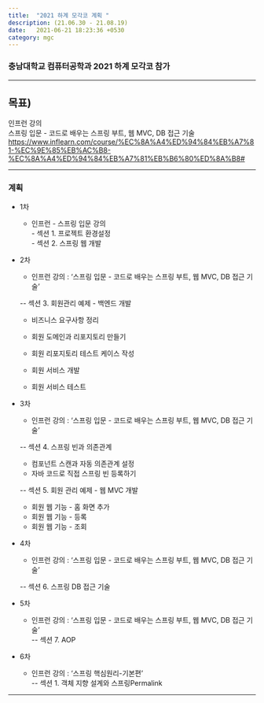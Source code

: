 ```yaml
---
title:  "2021 하계 모각코 계획 "
description: (21.06.30 - 21.08.19)
date:   2021-06-21 18:23:36 +0530
category: mgc
---
```

### 충남대학교 컴퓨터공학과 2021 하계 모각코 참가

---  

## 목표)
인프런 강의  
스프링 입문 - 코드로 배우는 스프링 부트, 웹 MVC, DB 접근 기술  
https://www.inflearn.com/course/%EC%8A%A4%ED%94%84%EB%A7%81-%EC%9E%85%EB%AC%B8-%EC%8A%A4%ED%94%84%EB%A7%81%EB%B6%80%ED%8A%B8#  

---  

### 계획

+ 1차
  - 인프런 - 스프링 입문 강의    
            - 섹션 1. 프로젝트 환경설정  
            - 섹션 2. 스프링 웹 개발 

+ 2차
  - 인프런 강의 : ‘스프링 입문 - 코드로 배우는 스프링 부트, 웹 MVC, DB 접근 기술’
  
  -- 섹션 3. 회원관리 예제 - 백엔드 개발
  
   - 비즈니스 요구사항 정리

   - 회원 도메인과 리포지토리 만들기

   - 회원 리포지토리 테스트 케이스 작성

   - 회원 서비스 개발

   - 회원 서비스 테스트



+ 3차 
  - 인프런 강의 : ‘스프링 입문 - 코드로 배우는 스프링 부트, 웹 MVC, DB 접근 기술’

  -- 섹션 4. 스프링 빈과 의존관계
   - 컴포넌트 스캔과 자동 의존관계 설정
   - 자바 코드로 직접 스프링 빈 등록하기
  
  -- 섹션 5. 회원 관리 예제 - 웹 MVC 개발
   - 회원 웹 기능 - 홈 화면 추가
   - 회원 웹 기능 - 등록
   - 회원 웹 기능 - 조회

+ 4차 
  - 인프런 강의 : ‘스프링 입문 - 코드로 배우는 스프링 부트, 웹 MVC, DB 접근 기술’

  -- 섹션 6. 스프링 DB 접근 기술

+ 5차
  - 인프런 강의 : ‘스프링 입문 - 코드로 배우는 스프링 부트, 웹 MVC, DB 접근 기술’  
  -- 섹션 7. AOP

+ 6차
  - 인프런 강의 : ‘스프링 핵심원리-기본편’  
  -- 섹션 1. 객체 지향 설계와 스프링Permalink

      
---       
